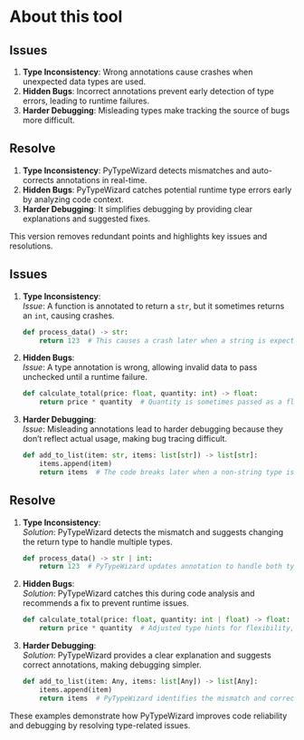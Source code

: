 # About this tool

## Issues

1. **Type Inconsistency**: Wrong annotations cause crashes when unexpected data types are used.
2. **Hidden Bugs**: Incorrect annotations prevent early detection of type errors, leading to runtime failures.
3. **Harder Debugging**: Misleading types make tracking the source of bugs more difficult.

## Resolve

1. **Type Inconsistency**: PyTypeWizard detects mismatches and auto-corrects annotations in real-time.
2. **Hidden Bugs**: PyTypeWizard catches potential runtime type errors early by analyzing code context.
3. **Harder Debugging**: It simplifies debugging by providing clear explanations and suggested fixes.

This version removes redundant points and highlights key issues and resolutions.

## Issues

1. **Type Inconsistency**:  
   _Issue_: A function is annotated to return a `str`, but it sometimes returns an `int`, causing crashes.

   ```python
   def process_data() -> str:
       return 123  # This causes a crash later when a string is expected.
   ```

2. **Hidden Bugs**:  
   _Issue_: A type annotation is wrong, allowing invalid data to pass unchecked until a runtime failure.

   ```python
   def calculate_total(price: float, quantity: int) -> float:
       return price * quantity  # Quantity is sometimes passed as a float, causing issues later.
   ```

3. **Harder Debugging**:  
   _Issue_: Misleading annotations lead to harder debugging because they don’t reflect actual usage, making bug tracing difficult.
   ```python
   def add_to_list(item: str, items: list[str]) -> list[str]:
       items.append(item)
       return items  # The code breaks later when a non-string type is passed, despite the annotation.
   ```

## Resolve

1. **Type Inconsistency**:  
   _Solution_: PyTypeWizard detects the mismatch and suggests changing the return type to handle multiple types.

   ```python
   def process_data() -> str | int:
       return 123  # PyTypeWizard updates annotation to handle both types.
   ```

2. **Hidden Bugs**:  
   _Solution_: PyTypeWizard catches this during code analysis and recommends a fix to prevent runtime issues.

   ```python
   def calculate_total(price: float, quantity: int | float) -> float:
       return price * quantity  # Adjusted type hints for flexibility, avoiding runtime errors.
   ```

3. **Harder Debugging**:  
   _Solution_: PyTypeWizard provides a clear explanation and suggests correct annotations, making debugging simpler.
   ```python
   def add_to_list(item: Any, items: list[Any]) -> list[Any]:
       items.append(item)
       return items  # PyTypeWizard identifies the mismatch and corrects annotations.
   ```

These examples demonstrate how PyTypeWizard improves code reliability and debugging by resolving type-related issues.
